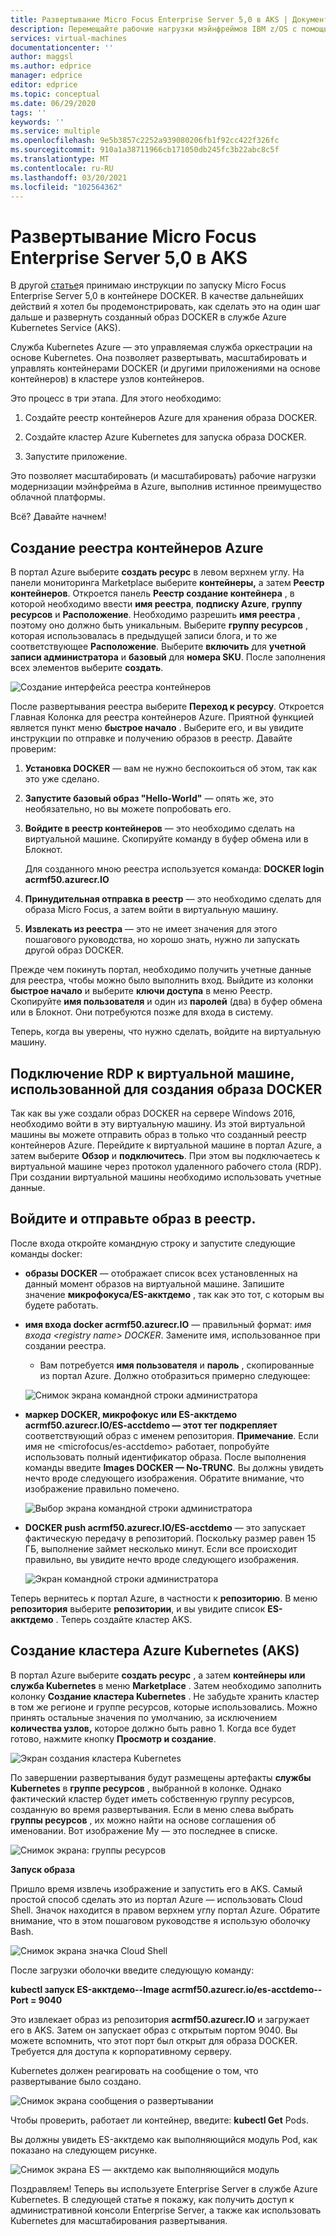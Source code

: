 ```yaml
---
title: Развертывание Micro Focus Enterprise Server 5,0 в AKS | Документация Майкрософт
description: Перемещайте рабочие нагрузки мэйнфреймов IBM z/OS с помощью среды разработки и тестирования Micro Focus на виртуальных машинах Azure.
services: virtual-machines
documentationcenter: ''
author: maggsl
ms.author: edprice
manager: edprice
editor: edprice
ms.topic: conceptual
ms.date: 06/29/2020
tags: ''
keywords: ''
ms.service: multiple
ms.openlocfilehash: 9e5b3857c2252a939080206fb1f92cc422f326fc
ms.sourcegitcommit: 910a1a38711966cb171050db245fc3b22abc8c5f
ms.translationtype: MT
ms.contentlocale: ru-RU
ms.lasthandoff: 03/20/2021
ms.locfileid: "102564362"
---
```

# <a name="deploy-micro-focus-enterprise-server-50-to-aks"></a>Развертывание Micro Focus Enterprise Server 5,0 в AKS

В другой [статье](./run-enterprise-server-container.md)я принимаю инструкции по запуску Micro Focus Enterprise Server 5,0 в контейнере DOCKER. В качестве дальнейших действий я хотел бы продемонстрировать, как сделать это на один шаг дальше и развернуть созданный образ DOCKER в службе Azure Kubernetes Service (AKS).

Служба Kubernetes Azure — это управляемая служба оркестрации на основе Kubernetes. Она позволяет развертывать, масштабировать и управлять контейнерами DOCKER (и другими приложениями на основе контейнеров) в кластере узлов контейнеров.

Это процесс в три этапа. Для этого необходимо:

1.  Создайте реестр контейнеров Azure для хранения образа DOCKER.

2.  Создайте кластер Azure Kubernetes для запуска образа DOCKER.

3.  Запустите приложение.

Это позволяет масштабировать (и масштабировать) рабочие нагрузки модернизации мэйнфрейма в Azure, выполнив истинное преимущество облачной платформы.

Всё? Давайте начнем!

## <a name="create-the-azure-container-registry"></a>Создание реестра контейнеров Azure

В портал Azure выберите **создать ресурс** в левом верхнем углу. На панели мониторинга Marketplace выберите **контейнеры,** а затем **Реестр контейнеров**. Откроется панель **Реестр создание контейнера** , в которой необходимо ввести **имя реестра**, **подписку Azure**, **группу ресурсов** и **Расположение**. Необходимо разрешить **имя реестра** , поэтому оно должно быть уникальным. Выберите **группу ресурсов** , которая использовалась в предыдущей записи блога, и то же соответствующее **Расположение**. Выберите **включить** для **учетной записи администратора** и **базовый** для **номера SKU**. После заполнения всех элементов выберите **создать**.

![Создание интерфейса реестра контейнеров](media/deploy-image-1.png)

После развертывания реестра выберите **Переход к ресурсу**. Откроется Главная Колонка для реестра контейнеров Azure. Приятной функцией является пункт меню **быстрое начало** . Выберите его, и вы увидите инструкции по отправке и получению образов в реестр. Давайте проверим:

1.  **Установка DOCKER** — вам не нужно беспокоиться об этом, так как это уже сделано.

2.  **Запустите базовый образ "Hello-World"** — опять же, это необязательно, но вы можете попробовать его.

3.  **Войдите в реестр контейнеров** — это необходимо сделать на виртуальной машине. Скопируйте команду в буфер обмена или в Блокнот.

    Для созданного мною реестра используется команда: **DOCKER login acrmf50.azurecr.IO**

4.  **Принудительная отправка в реестр** — это необходимо сделать для образа Micro Focus, а затем войти в виртуальную машину.

5.  **Извлекать из реестра** — это не имеет значения для этого пошагового руководства, но хорошо знать, нужно ли запускать другой образ DOCKER.

Прежде чем покинуть портал, необходимо получить учетные данные для реестра, чтобы можно было выполнить вход. Выйдите из колонки **быстрое начало** и выберите **ключи доступа** в меню Реестр. Скопируйте **имя пользователя** и один из **паролей** (два) в буфер обмена или в Блокнот. Они потребуются позже для входа в систему.

Теперь, когда вы уверены, что нужно сделать, войдите на виртуальную машину.

## <a name="rdp-to-the-virtual-machine-you-used-to-create-the-docker-image"></a>Подключение RDP к виртуальной машине, использованной для создания образа DOCKER

Так как вы уже создали образ DOCKER на сервере Windows 2016, необходимо войти в эту виртуальную машину. Из этой виртуальной машины вы можете отправить образ в только что созданный реестр контейнеров Azure. Перейдите к виртуальной машине в портал Azure, а затем выберите **Обзор** и **подключитесь**. При этом вы подключаетесь к виртуальной машине через протокол удаленного рабочего стола (RDP). При создании виртуальной машины необходимо использовать учетные данные.

## <a name="log-in-and-push-the-image-to-the-registry"></a>Войдите и отправьте образ в реестр.

После входа откройте командную строку и запустите следующие команды docker:

-   **образы DOCKER** — отображает список всех установленных на данный момент образов на виртуальной машине. Запишите значение **микрофокуса/ES-акктдемо** , так как это тот, с которым вы будете работать.

-   **имя входа docker acrmf50.azurecr.IO** — правильный формат: *имя входа \<registry name\> DOCKER*. Замените имя, использованное при создании реестра.

    -   Вам потребуется **имя пользователя** и **пароль** , скопированные из портал Azure. Должно отобразиться примерно следующее:

    ![Снимок экрана командной строки администратора](media/deploy-image-2.png)

-   **маркер DOCKER, микрофокус или ES-акктдемо acrmf50.azurecr.IO/ES-acctdemo — этот тег подкрепляет** соответствующий образ с именем репозитория. **Примечание**. Если имя не \<microfocus/es-acctdemo\> работает, попробуйте использовать полный идентификатор образа. После выполнения команды введите **Images DOCKER — No-TRUNC**. Вы должны увидеть нечто вроде следующего изображения. Обратите внимание, что изображение правильно помечено.

    ![Выбор экрана командной строки администратора](media/deploy-image-3.png)

-   **DOCKER push acrmf50.azurecr.IO/ES-acctdemo** — это запускает фактическую передачу в репозиторий. Поскольку размер равен 15 ГБ, выполнение займет несколько минут. Если все происходит правильно, вы увидите нечто вроде следующего изображения.

    ![Экран командной строки администратора](media/deploy-image-4.png)

Теперь вернитесь к портал Azure, в частности к **репозиторию**. В меню **репозитория** выберите **репозитории**, и вы увидите список **ES-акктдемо** . Теперь создайте кластер AKS.

## <a name="create-the-azure-kubernetes-aks-cluster"></a>Создание кластера Azure Kubernetes (AKS)

В портал Azure выберите **создать ресурс** , а затем **контейнеры или служба Kubernetes** в меню **Marketplace** . Затем необходимо заполнить колонку **Создание кластера Kubernetes** . Не забудьте хранить кластер в том же регионе и группе ресурсов, которые использовались. Можно принять остальные значения по умолчанию, за исключением **количества узлов,** которое должно быть равно 1. Когда все будет готово, нажмите кнопку **Просмотр и создание**.

![Экран создания кластера Kubernetes](media/deploy-image-5.png)

По завершении развертывания будут размещены артефакты **службы Kubernetes** в **группе ресурсов** , выбранной в колонке. Однако фактический кластер будет иметь собственную группу ресурсов, созданную во время развертывания. Если в меню слева выбрать **группы ресурсов** , их можно найти на основе соглашения об именовании. Вот изображение My — это последнее в списке.

![Снимок экрана: группы ресурсов](media/deploy-image-6.png)

**Запуск образа**

Пришло время извлечь изображение и запустить его в AKS. Самый простой способ сделать это из портал Azure — использовать Cloud Shell. Значок находится в правом верхнем углу портал Azure. Обратите внимание, что в этом пошаговом руководстве я использую оболочку Bash.

![Снимок экрана значка Cloud Shell](media/deploy-image-7.png)

После загрузки оболочки введите следующую команду:

**kubectl запуск ES-акктдемо--Image acrmf50.azurecr.io/es-acctdemo--Port = 9040**

Это извлекает образ из репозитория **acrmf50.azurecr.IO** и загружает его в AKS. Затем он запускает образ с открытым портом 9040. Вы можете вспомнить, что этот порт был открыт для образа DOCKER. Требуется для доступа к корпоративному серверу.

Kubernetes должен реагировать на сообщение о том, что развертывание было создано.

![Снимок экрана сообщения о развертывании](media/deploy-image-8.jpg)

Чтобы проверить, работает ли контейнер, введите: **kubectl Get** Pods.

Вы должны увидеть ES-акктдемо как выполняющийся модуль Pod, как показано на следующем рисунке.

![Снимок экрана ES — акктдемо как выполняющийся модуль](media/deploy-image-9.png)

Поздравляем! Теперь вы используете Enterprise Server в службе Azure Kubernetes. В следующей статье я покажу, как получить доступ к административной консоли Enterprise Server, а также как использовать Kubernetes для масштабирования развертывания.
